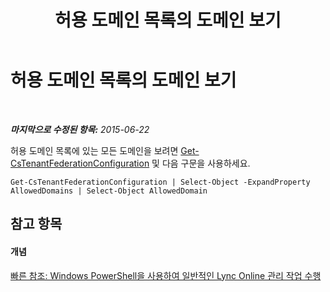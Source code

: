 ﻿---
title: 허용 도메인 목록의 도메인 보기
TOCTitle: 허용 도메인 목록의 도메인 보기
ms:assetid: 13bceaba-5c4f-431f-864f-9e374cafa986
ms:mtpsurl: https://technet.microsoft.com/ko-kr/library/Dn362772(v=OCS.15)
ms:contentKeyID: 56270216
ms.date: 08/10/2015
mtps_version: v=OCS.15
ms.translationtype: HT
---

# 허용 도메인 목록의 도메인 보기

 

_**마지막으로 수정된 항목:** 2015-06-22_

허용 도메인 목록에 있는 모든 도메인을 보려면 [Get-CsTenantFederationConfiguration](get-cstenantfederationconfiguration.md) 및 다음 구문을 사용하세요.

    Get-CsTenantFederationConfiguration | Select-Object -ExpandProperty AllowedDomains | Select-Object AllowedDomain

## 참고 항목

#### 개념

[빠른 참조: Windows PowerShell을 사용하여 일반적인 Lync Online 관리 작업 수행](quick-reference-using-windows-powershell-to-do-common-skype-for-business-online-management-tasks.md)

